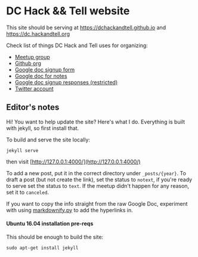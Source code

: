 # DC Hack && Tell website

This site should be serving at https://dchackandtell.github.io and https://dc.hackandtell.org


Check list of things DC Hack and Tell uses for organizing:


 * [Meetup group](https://www.meetup.com/DC-Hack-and-Tell/)
 * [Github org](https://github.com/dchackandtell)
 * [Google doc signup form](https://docs.google.com/forms/d/15F33kAQFgI825JECUI7uAqXrdgbr1dkjO0DRK4MOKq4/viewform)
  * [Google doc for notes](https://docs.google.com/document/d/1DM_qVHEGPNP-UzSGKNlee8lmroNqap4Fg4RgERxxTiY/edit) 
 * [Google doc signup responses (restricted)](https://docs.google.com/spreadsheets/d/1N7awYTEVZ5sbS7IE9H70vak8oXNs-2TZs86bSK7-am4/edit)
 * [Twitter account](https://twitter.com/dchackandtell)

## Editor's notes

Hi! You want to help update the site? Here's what I do.
Everything is built with jekyll, so first install that.

To build and serve the site locally:

    jekyll serve

then visit [http://127.0.0.1:4000/](http://127.0.0.1:4000/)

To add a new post, put it in the correct directory under `_posts/{year}`.
To draft a post (but not create the link), set the status to `notext`, if you're
ready to serve set the status to `text`. If the meetup didn't happen for any reason, set it to `canceled`.

If you want to copy the info straight from the raw Google Doc, experiment with
using [markdownify.py](markdownify.py) to add the hyperlinks in.

#### Ubuntu 16.04 installation pre-reqs

This should be enough to build the site:

    sudo apt-get install jekyll
